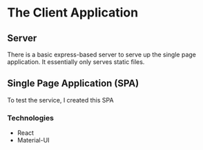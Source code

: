 # The Client Application

## Server
There is a basic express-based server to serve up the single page application. It essentially only serves static files.

## Single Page Application (SPA)
To test the service, I created this SPA

### Technologies
* React
* Material-UI